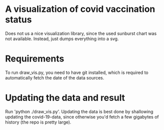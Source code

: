 # A visualization of covid vaccination status

Does not us a nice visualization library, since the used
sunburst chart was not available. Instead, just dumps everything
into a svg.

# Requirements

To run draw_vis.py, you need to have git installed, which is
required to automatically fetch the date of the data sources.

# Updating the data and result

Run 'python ./draw_vis.py'. Updating the data is best done
by shallowing updating the covid-19-data, since otherwise
you'd fetch a few gigabytes of history (the repo is pretty large).

